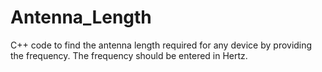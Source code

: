 # Antenna_Length
C++ code to find the antenna length required for any device by providing the frequency.
The frequency should be entered in Hertz.
